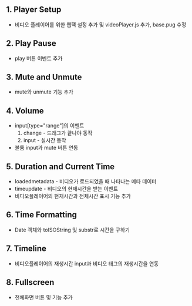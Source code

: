 ## 1. Player Setup
* 비디오 플레이어를 위한 웹팩 설정 추가 및 videoPlayer.js 추가, base.pug 수정

## 2. Play Pause
* play 버튼 이벤트 추가

## 3. Mute and Unmute
* mute와 unmute 기능 추가

## 4. Volume
* input[type="range"]의 이벤트
  1. change - 드래그가 끝나야 동작
  2. input - 실시간 동작
* 볼륨 input과 mute 버튼 연동

## 5. Duration and Current Time
* loadedmetadata - 비디오가 로드되었을 때 나타나는 메타 데이터
* timeupdate - 비디오의 현재시간을 받는 이벤트
* 비디오플레이어의 현재시간과 전체시간 표시 기능 추가

## 6. Time Formatting
* Date 객체와 toISOString 및 substr로 시간을 구하기

## 7. Timeline
* 비디오플레이어의 재생시간 input과 비디오 태그의 재생시간을 연동

## 8. Fullscreen
* 전체화면 버튼 및 기능 추가
